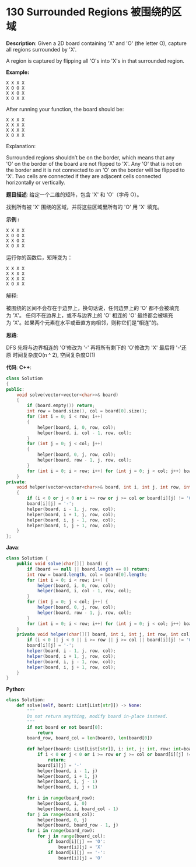 # 130 Surrounded Regions 被围绕的区域

__Description__:
Given a 2D board containing 'X' and 'O' (the letter O), capture all regions surrounded by 'X'.

A region is captured by flipping all 'O's into 'X's in that surrounded region.

__Example:__

```text
X X X X
X O O X
X X O X
X O X X
```

After running your function, the board should be:

```text
X X X X
X X X X
X X X X
X O X X
```

Explanation:

Surrounded regions shouldn’t be on the border, which means that any 'O' on the border of the board are not flipped to 'X'. Any 'O' that is not on the border and it is not connected to an 'O' on the border will be flipped to 'X'. Two cells are connected if they are adjacent cells connected horizontally or vertically.

__题目描述__:
给定一个二维的矩阵，包含 'X' 和 'O'（字母 O）。

找到所有被 'X' 围绕的区域，并将这些区域里所有的 'O' 用 'X' 填充。

__示例 :__

```text
X X X X
X O O X
X X O X
X O X X
```

运行你的函数后，矩阵变为：

```text
X X X X
X X X X
X X X X
X O X X
```

解释:

被围绕的区间不会存在于边界上，换句话说，任何边界上的 'O' 都不会被填充为 'X'。 任何不在边界上，或不与边界上的 'O' 相连的 'O' 最终都会被填充为 'X'。如果两个元素在水平或垂直方向相邻，则称它们是“相连”的。

__思路__:

DFS
先将与边界相连的 'O'修改为 '-'
再将所有剩下的 'O'修改为 'X'
最后将 '-'还原
时间复杂度O(n ^ 2), 空间复杂度O(1)

__代码__:
__C++__:

```C++
class Solution 
{
public:
    void solve(vector<vector<char>>& board) 
    {
        if (board.empty()) return;
        int row = board.size(), col = board[0].size();
        for (int i = 0; i < row; i++) 
        {
            helper(board, i, 0, row, col);
            helper(board, i, col - 1, row, col);
        }
        for (int j = 0; j < col; j++) 
        {
            helper(board, 0, j, row, col);
            helper(board, row - 1, j, row, col);
        }
        for (int i = 0; i < row; i++) for (int j = 0; j < col; j++) board[i][j] = board[i][j] == 'O' ? 'X' : (board[i][j] == '-' ? 'O' : 'X');
    }
private:
    void helper(vector<vector<char>>& board, int i, int j, int row, int col) 
    {
        if (i < 0 or j < 0 or i >= row or j >= col or board[i][j] != 'O') return;
        board[i][j] = '-';
        helper(board, i - 1, j, row, col);
        helper(board, i + 1, j, row, col);
        helper(board, i, j - 1, row, col);
        helper(board, i, j + 1, row, col);
    }
};
```

__Java__:

```Java
class Solution {
    public void solve(char[][] board) {
        if (board == null || board.length == 0) return;
        int row = board.length, col = board[0].length;
        for (int i = 0; i < row; i++) {
            helper(board, i, 0, row, col);
            helper(board, i, col - 1, row, col);
        }
        for (int j = 0; j < col; j++) {
            helper(board, 0, j, row, col);
            helper(board, row - 1, j, row, col);
        }
        for (int i = 0; i < row; i++) for (int j = 0; j < col; j++) board[i][j] = board[i][j] == 'O' ? 'X' : (board[i][j] == '-' ? 'O' : 'X');
    }
    private void helper(char[][] board, int i, int j, int row, int col) {
        if (i < 0 || j < 0 || i >= row || j >= col || board[i][j] != 'O') return;
        board[i][j] = '-';
        helper(board, i - 1, j, row, col);
        helper(board, i + 1, j, row, col);
        helper(board, i, j - 1, row, col);
        helper(board, i, j + 1, row, col);
    }
}
```

__Python__:

```Python
class Solution:
    def solve(self, board: List[List[str]]) -> None:
        """
        Do not return anything, modify board in-place instead.
        """
        if not board or not board[0]:
            return
        board_row, board_col = len(board), len(board[0])
        
        def helper(board: List[List[str]], i: int, j: int, row: int=board_row, col: int=board_col) -> None:
            if i < 0 or j < 0 or i >= row or j >= col or board[i][j] != 'O':
                return;
            board[i][j] = '-'
            helper(board, i - 1, j)
            helper(board, i + 1, j)
            helper(board, i, j - 1)
            helper(board, i, j + 1)
            
        for i in range(board_row):
            helper(board, i, 0)
            helper(board, i, board_col - 1)
        for j in range(board_col):
            helper(board, 0, j)
            helper(board, board_row - 1, j)
        for i in range(board_row):
            for j in range(board_col):
                if board[i][j] == 'O':
                    board[i][j] = 'X'
                if board[i][j] == '-':
                    board[i][j] = 'O'
```
